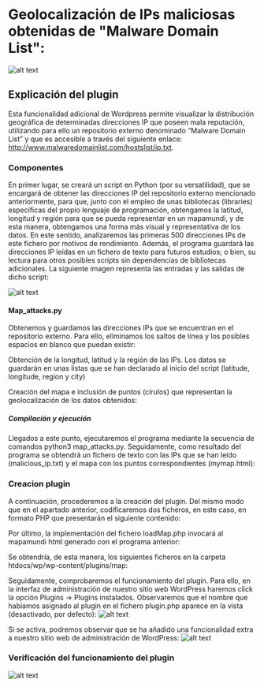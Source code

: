 # Geolocalización de IPs maliciosas obtenidas de "Malware Domain List":
![alt text](https://lh5.googleusercontent.com/KG_-un2df4PZqysWg64xA7zUZHz9QmLtxAbWOoD42aDZzRW5h16F2GdGiuFtRE7mBzts-7DyNezg9KEScBaG3N-RdrOew6nug8fMMyaiEQWXTnseg73uE3iYq7umqmum1ZrlUkDW)

## Explicación del plugin
Esta funcionalidad adicional de Wordpress permite visualizar la distribución geográfica de determinadas direcciones IP que poseen mala reputación, utilizando para ello un repositorio externo denominado “Malware Domain List” y que es accesible a través del siguiente enlace: http://www.malwaredomainlist.com/hostslist/ip.txt.

### Componentes
En primer lugar, se creará un script en Python (por su versatilidad), que se encargará de obtener las direcciones IP del repositorio externo mencionado anteriormente, para que, junto con el empleo de unas bibliotecas (libraries) específicas del propio lenguaje de programación, obtengamos la latitud, longitud y región para que se pueda representar en un mapamundi, y de esta manera, obtengamos una forma más visual y representativa de los datos. En este sentido, analizaremos las primeras 500 direcciones IPs de este fichero por motivos de rendimiento. Además, el programa guardará las direcciones IP leídas en un fichero de texto para futuros estudios; o bien, su lectura para otros posibles scripts sin dependencias de bibliotecas adicionales. La siguiente imagen representa las entradas y las salidas de dicho script:

![alt text](https://lh3.googleusercontent.com/blb3NOQbZvoHcYWxaVmhaIi9mjmfGRi-MvA7HGf3E_-taHL9LqpkjNyNzTbpaOGwq4-ImePQIO2cx-CaNj9oVPvwQrGeHAbBtHcXH5HcpS16g0tf72L8wnnRxwMw9aO1Z_yjbBjs)

#### Map_attacks.py
Obtenemos y guardamos las direcciones IPs que se encuentran en el repositorio externo. Para ello, eliminamos los saltos de línea y los posibles espacios en blanco que puedan existir:


Obtención de la longitud, latitud y la región de las IPs. Los datos se guardarán en unas listas que se han declarado al inicio del script (latitude, longitude, region y city) 

Creación del mapa e inclusión de puntos (círulos) que representan la geolocalización de los datos obtenidos:

##### Compilación y ejecución
Llegados a este punto, ejecutaremos el programa mediante la secuencia de comandos python3 map_attacks.py. Seguidamente, como resultado del programa se obtendrá un fichero de texto con las IPs que se han leído (malicious_ip.txt) y el mapa con los puntos correspondientes (mymap.html):

### Creacion plugin
A continuación, procederemos a la creación del plugin. Del mismo modo que en el apartado anterior, codificaremos dos ficheros, en este caso, en formato PHP que presentarán el siguiente contenido: 

Por último, la implementación del fichero loadMap.php invocará al mapamundi html generado con el programa anterior:

Se obtendría, de esta manera, los siguientes ficheros en la carpeta htdocs/wp/wp-content/plugins/map:

Seguidamente, comprobaremos el funcionamiento del plugin. Para ello, en la interfaz de administración de nuestro sitio web WordPress haremos click la opción Plugins → Plugins instalados. Observaremos que el nombre que habíamos asignado al plugin en el fichero plugin.php aparece en la vista (desactivado, por defecto):
![alt text](https://lh6.googleusercontent.com/x34kM7XHeV1rZ4-R2AvMud-H40pdcixAteMz3BzS7qAK2yflDdtYBN2lk6PVZQMMq61kMvAeQscLItD3tVLYijw1WwiQE-HrMju30gQeLNpkXXPXxRug9Lwp0UqoHUekxs8lq3SX)

Si se activa, podremos observar que se ha añadido una funcionalidad extra a nuestro sitio web de administración de WordPress:
![alt text](https://lh6.googleusercontent.com/9D9UW0ZzBcp3IpLKoc4ABQLGayuK67X-hjZEZnyBm2B57ZaAUPnGNqoV3JK8oqTBoEt6wVLfatmAWvvl7KLP037o7c-qJsi0JORTXL8sZJSDt0TRgsBrlETu4qTFgbrFN7p1fflU)

### Verificación del funcionamiento del plugin
![alt text](https://lh5.googleusercontent.com/KG_-un2df4PZqysWg64xA7zUZHz9QmLtxAbWOoD42aDZzRW5h16F2GdGiuFtRE7mBzts-7DyNezg9KEScBaG3N-RdrOew6nug8fMMyaiEQWXTnseg73uE3iYq7umqmum1ZrlUkDW)
